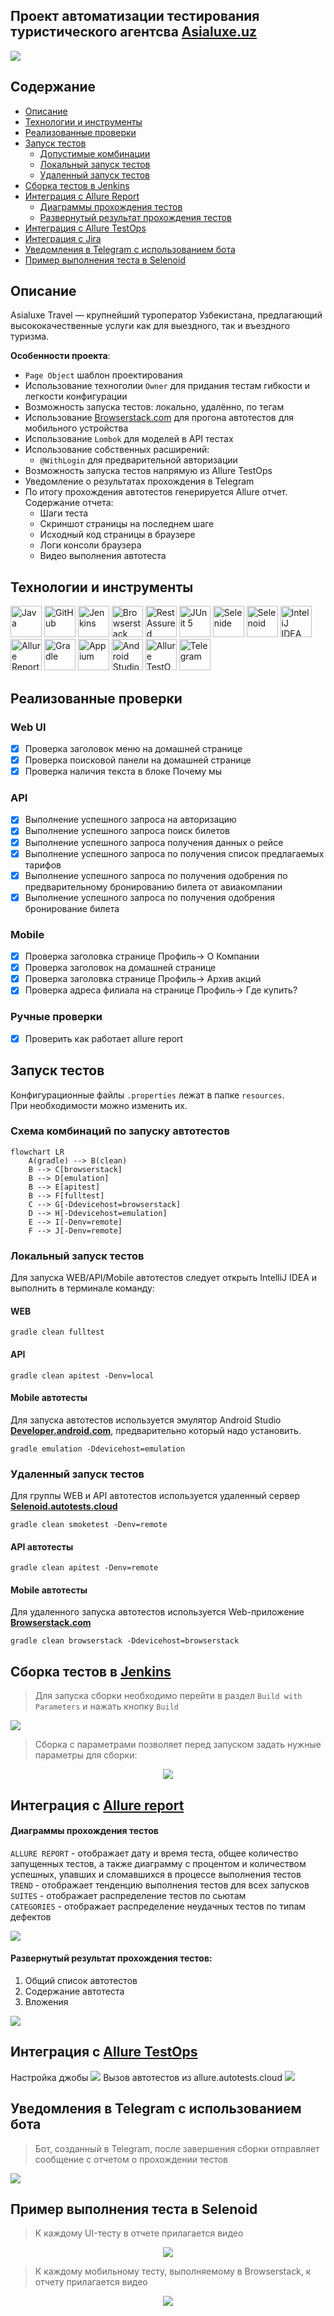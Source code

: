 <h2>Проект автоматизации тестирования туристического агентсва <a target="_blank" href="https://asialuxe.uz/ru"> Asialuxe.uz</a></h2>
<p>
<img src="images/dashbord.png">
</p>

## Содержание
+ [Описание](#Описание)
+ [Технологии и инструменты](#Технологии-и-инструменты)
+ [Реализованные проверки](#Реализованные-проверки)
+ [Запуск тестов](#Запуск-тестов)
    + [Допустимые комбинации](#Схема-комбинаций-по-запуску-автотестов)
    + [Локальный запуск тестов](#Локальный-запуск-тестов)
    + [Удаленный запуск тестов](#Удаленный-запуск-тестов)
+ [Cборка тестов в Jenkins](#Cборка-тестов-в-Jenkins)
+ [Интеграция с Allure Report](#интеграция-с-allure-report)
    + [Диаграммы прохождения тестов](#Диаграммы-прохождения-тестов)
    + [Развернутый результат прохождения тестов](#Развернутый-результат-прохождения-тестов)
+ [Интеграция с Allure TestOps](#Интеграция-с-Allure-TestOps)
+ [Интеграция с Jira](#Интеграция-с-Jira)
+ [Уведомления в Telegram с использованием бота](#Уведомления-в-Telegram-с-использованием-бота)
+ [Пример выполнения теста в Selenoid](#Пример-выполнения-теста-в-Selenoid)

## Описание
Asialuxe Travel — крупнейший туроператор Узбекистана, предлагающий высококачественные услуги как для выездного, так и въездного туризма. <br/>

**Особенности проекта**:
- `Page Object` шаблон проектирования
- Использование техноголии `Owner` для придания тестам гибкости и легкости конфигурации
- Возможность запуска тестов: локально, удалённо, по тегам
- Использование <a target="_blank" href="https://app-automate.browserstack.com/">Browserstack.com</a> для прогона автотестов для мобильного устройства
- Использование `Lombok` для моделей в API тестах
- Использование собственных расширений:
    - `@WithLogin` для предварительной авторизации 
- Возможность запуска тестов напрямую из Allure TestOps
- Уведомление о результатах прохождения в Telegram
- По итогу прохождения автотестов генерируется Allure отчет. Содержание отчета:
    - Шаги теста
    - Скриншот страницы на последнем шаге
    - Исходный код страницы в браузере
    - Логи консоли браузера
    - Видео выполнения автотеста

## Технологии и инструменты
<div>
<a href="https://www.java.com/"><img alt="Java" height="50" src="images/logo/Java.svg" width="50"/></a>
<a href="https://github.com/"><img alt="GitHub" height="50" src="images/logo/GitHub.svg" width="50"/></a>  
<a href="https://www.jenkins.io/"><img alt="Jenkins" height="50" src="images/logo/Jenkins.svg" width="50"/></a>
<a href="https://www.browserstack.com/"><img alt="Browserstack" height="50" src="images/logo/Browserstack.svg" width="50"/></a>
<a href="https://rest-assured.io/"><img alt="RestAssured" height="50" src="images/logo/RestAssured.svg" width="50"/></a>
<a href="https://junit.org/junit5/"><img alt="JUnit 5" height="50" src="images/logo/Junit5.svg" width="50"/></a>
<a href="https://selenide.org/"><img alt="Selenide" height="50" src="images/logo/Selenide.svg" width="50"/></a>
<a href="https://aerokube.com/selenoid/"><img alt="Selenoid" height="50" src="images/logo/Selenoid.svg" width="50"/></a>
<a href="https://www.jetbrains.com/idea/"><img alt="InteliJ IDEA" height="50" src="images/logo/Idea.svg" width="50"/></a>
<a href="https://github.com/allure-framework/"><img alt="Allure Report" height="50" src="images/logo/Allure.svg" width="50"/></a>
<a href="https://gradle.org/"><img alt="Gradle" height="50" src="images/logo/Gradle.svg" width="50"/></a>  
<a href="https://appium.io/"><img alt="Appium" height="50" src="images/logo/Appium.svg" width="50"/></a>
<a href="https://developer.android.com/studio"><img alt="Android Studio" height="50" src="images/logo/Android_Studio.svg" width="50"/></a>
<a href="https://qameta.io/"><img alt="Allure TestOps" height="50" src="images/logo/Allure_TO.svg" width="50"/></a> 
<a href="https://telegram.org/"><img alt="Telegram" height="50" src="images/logo/Telegram.svg" width="50"/></a>
</div>

## Реализованные проверки
### Web UI
- [x] Проверка заголовок меню на домашней странице
- [x] Проверка поисковой панели на домашней странице
- [x] Проверка наличия текста в блоке Почему мы
### API
- [x] Выполнение успешного запроса на авторизацию
- [x] Выполнение успешного запроса поиск билетов
- [x] Выполнение успешного запроса получения данных о рейсе
- [x] Выполнение успешного запроса по получения список предлагаемых тарифов
- [x] Выполнение успешного запроса по получения одобрения по предварительному бронированию билета от авиакомпании
- [x] Выполнение успешного запроса по получения одобрения бронирование билета  
### Mobile
- [x] Проверка заголовка странице Профиль-> О Компании
- [x] Проверка заголовок на домашней странице
- [x] Проверка заголовка странице Профиль-> Архив акций
- [x] Проверка адреса филиала на странице Профиль-> Где купить?
### Ручные проверки
- [x] Проверить как работает allure report 
## Запуск тестов
Конфигурационные файлы `.properties` лежат в папке `resources`. <br/>
При необходимости можно изменить их.

### Схема комбинаций по запуску автотестов
```mermaid 
flowchart LR
    A(gradle) --> B(clean)
    B --> C[browserstack]
    B --> D[emulation]
    B --> E[apitest]
    B --> F[fulltest]
    C --> G[-Ddevicehost=browserstack]
    D --> H[-Ddevicehost=emulation]
    E --> I[-Denv=remote]
    F --> J[-Denv=remote]
```
### Локальный запуск тестов
Для запуска WEB/API/Mobile автотестов следует открыть IntelliJ IDEA и выполнить в терминале команду:
#### WEB
```
gradle clean fulltest
```
#### API
```
gradle clean apitest -Denv=local 
```
#### Mobile автотесты
Для запуска автотестов используется эмулятор Android Studio <b><a target="_blank" href="https://developer.android.com/studio">Developer.android.com</a></b>, предварительно который надо установить.

```
gradle emulation -Ddevicehost=emulation
```

### Удаленный запуск тестов
Для группы WEB и API автотестов используется удаленный сервер <b><a target="_blank" href="http://selenoid.autotests.cloud">Selenoid.autotests.cloud</a></b>

```
gradle clean smoketest -Denv=remote
```

#### API автотесты
```
gradle clean apitest -Denv=remote
```
#### Mobile автотесты
Для удаленного запуска автотестов используется Web-приложение <b><a target="_blank" href="https://app-automate.browserstack.com/">Browserstack.com</a></b>

```
gradle clean browserstack -Ddevicehost=browserstack
```
## Cборка тестов в <b><a target="_blank" href="https://jenkins.autotests.cloud/job/diploma-asialuxe.uz-chen/">Jenkins</a></b>

>Для запуска сборки необходимо перейти в раздел `Build with Parameters` и нажать кнопку `Build`

<img src="images/screenshots/jenk.png">

> Сборка с параметрами позволяет перед запуском задать нужные параметры для сборки:

<p align="center">
<img src="images/screenshots/jenkins-build.png"/>
</p>

## Интеграция с <b><a target="_blank" href="https://jenkins.autotests.cloud/job/diploma-asialuxe.uz-chen/45/allure/#suites/b60d4aa832cfbd8ef59d3cbdec7fc1a8/491a59a39fa228e8/">Allure report</a></b>
#### Диаграммы прохождения тестов
`ALLURE REPORT` - отображает дату и время теста, общее количество запущенных тестов, а также диаграмму с процентом и количеством успешных, упавших и сломавшихся в процессе выполнения тестов <br/>
`TREND` - отображает тенденцию выполнения тестов для всех запусков <br/>
`SUITES` - отображает распределение тестов по сьютам <br/>
`CATEGORIES` - отображает распределение неудачных тестов по типам дефектов

<img src="images/screenshots/allure-main-report.png">

#### Развернутый результат прохождения тестов:
1. Общий список автотестов
2. Содержание автотеста
3. Вложения
<img src="images/screenshots/allure-suites.png">

## Интеграция с <b><a target="_blank" href="https://allure.autotests.cloud/project/4549/launches">Allure TestOps</a></b>
Настройка джобы
<img src="images/screenshots/allure-testops-job.png">
Вызов автотестов из allure.autotests.cloud
<img src="images/screenshots/allure-testops.png">


## Уведомления в Telegram с использованием бота

> Бот, созданный в Telegram, после завершения сборки отправляет сообщение с отчетом о прохождении тестов
>
<img src="images/screenshots/telegram-notification.png">

## Пример выполнения теста в Selenoid

> К каждому UI-тесту в отчете прилагается видео
<p align="center">
  <img src="images/video/uitest.gif">
</p>

> К каждому мобильному тесту, выполняемому в Browserstack, к отчету прилагается видео
<p align="center">
  <img src="images/video/mobilevideo.gif">
</p>
